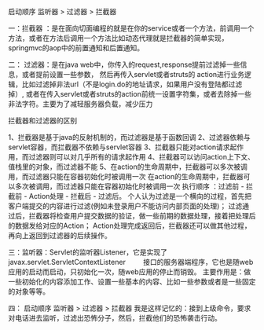 启动顺序
监听器 > 过滤器 > 拦截器


一：拦截器 ：是在面向切面编程的就是在你的service或者一个方法，前调用一个方法，或者在方法后调用一个方法比如动态代理就是拦截器的简单实现，springmvc的aop中的前置通知和后置通知。

二： 过滤器：是在java web中，你传入的request,response提前过滤掉一些信息，或者提前设置一些参数，
然后再传入servlet或者struts的 action进行业务逻辑，比如过滤掉非法url（不是login.do的地址请求，如果用户没有登陆都过滤掉）,
或者在传入servlet或者struts的action前统一设置字符集，或者去除掉一些非法字符。主要为了减轻服务器负载，减少压力

拦截器和过滤器的区别

1、拦截器是基于java的反射机制的，而过滤器是基于函数回调
2、过滤器依赖与servlet容器，而拦截器不依赖与servlet容器
3、拦截器只能对action请求起作用，而过滤器则可以对几乎所有的请求起作用
4、拦截器可以访问action上下文、值栈里的对象，而过滤器不能
5、在action的生命周期中，拦截器可以多次被调用，而过滤器只能在容器初始化时被调用一次
在action的生命周期中，拦截器可以多次被调用，而过滤器只能在容器初始化时被调用一次
执行顺序 ：过滤前 - 拦截前 - Action处理 - 拦截后 - 过滤后。
个人认为过滤是一个横向的过程，首先把客户端提交的内容进行过滤(例如未登录用户不能访问内部页面的处理)；
过滤通过后，拦截器将检查用户提交数据的验证，做一些前期的数据处理，接着把处理后的数据发给对应的Action；
Action处理完成返回后，拦截器还可以做其他过程，再向上返回到过滤器的后续操作。

三：监听器：Servlet的监听器Listener，它是实现了javax.servlet.ServletContextListener
　　 接口的服务器端程序，它也是随web应用的启动而启动，只初始化一次，随web应用的停止而销毁。
主要作用是：做一些初始化的内容添加工作、设置一些基本的内容、比如一些参数或者是一些固定的对象等等。

四： 启动顺序
监听器 > 过滤器 > 拦截器
我是这样记忆的：接到上级命令，要求对电话进去监听，过滤出恐怖分子，然后，拦截他们的恐怖袭击行动。

